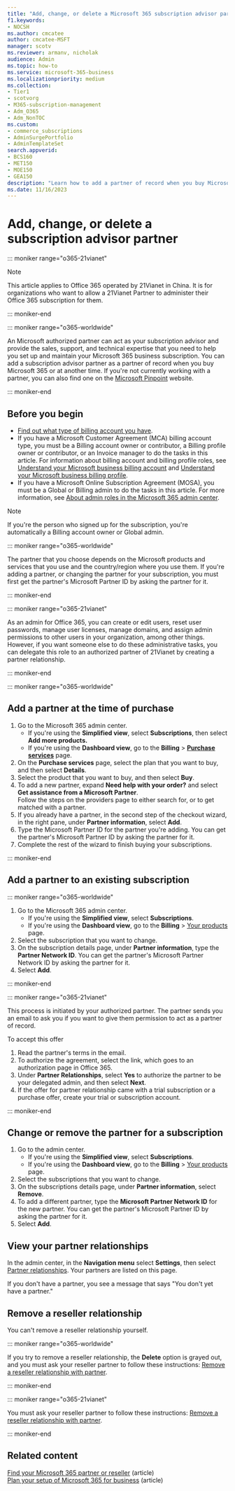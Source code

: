 ```yaml
---
title: "Add, change, or delete a Microsoft 365 subscription advisor partner"
f1.keywords:
- NOCSH
ms.author: cmcatee
author: cmcatee-MSFT
manager: scotv
ms.reviewer: armanv, nicholak
audience: Admin
ms.topic: how-to
ms.service: microsoft-365-business
ms.localizationpriority: medium
ms.collection: 
- Tier1
- scotvorg
- M365-subscription-management 
- Adm_O365
- Adm_NonTOC
ms.custom: 
- commerce_subscriptions
- AdminSurgePortfolio
- AdminTemplateSet
search.appverid:
- BCS160
- MET150
- MOE150
- GEA150
description: "Learn how to add a partner of record when you buy Microsoft 365, change the partner, or delete a partner from a subscription."
ms.date: 11/16/2023
---
```


# Add, change, or delete a subscription advisor partner

::: moniker range="o365-21vianet"

> [!NOTE]
> This article applies to Office 365 operated by 21Vianet in China. It is for organizations who want to allow a 21Vianet Partner to administer their Office 365 subscription for them.

::: moniker-end

::: moniker range="o365-worldwide"

An Microsoft authorized partner can act as your subscription advisor and provide the sales, support, and technical expertise that you need to help you set up and maintain your Microsoft 365 business subscription. You can add a subscription advisor partner as a partner of record when you buy Microsoft 365 or at another time. If you're not currently working with a partner, you can also find one on the [Microsoft Pinpoint](https://pinpoint.microsoft.com) website.

::: moniker-end

## Before you begin

- [Find out what type of billing account you have](../../commerce/manage-billing-accounts.md#view-my-billing-accounts).
- If you have a Microsoft Customer Agreement (MCA) billing account type, you must be a Billing account owner or contributor, a Billing profile owner or contributor, or an Invoice manager to do the tasks in this article. For information about billing account and billing profile roles, see [Understand your Microsoft business billing account](../../commerce/manage-billing-accounts.md) and [Understand your Microsoft business billing profile](../../commerce/billing-and-payments/manage-billing-profiles.md).
- If you have a Microsoft Online Subscription Agreement (MOSA), you must be a Global or Billing admin to do the tasks in this article. For more information, see [About admin roles in the Microsoft 365 admin center](../add-users/about-admin-roles.md).

> [!NOTE]
> If you're the person who signed up for the subscription, you're automatically a Billing account owner or Global admin.

::: moniker range="o365-worldwide"

The partner that you choose depends on the Microsoft products and services that you use and the country/region where you use them. If you're adding a partner, or changing the partner for your subscription, you must first get the partner's Microsoft Partner ID by asking the partner for it.

::: moniker-end

::: moniker range="o365-21vianet"

As an admin for Office 365, you can create or edit users, reset user passwords, manage user licenses, manage domains, and assign admin permissions to other users in your organization, among other things. However, if you want someone else to do these administrative tasks, you can delegate this role to an authorized partner of 21Vianet by creating a partner relationship.

::: moniker-end

::: moniker range="o365-worldwide"

## Add a partner at the time of purchase

1. Go to the Microsoft 365 admin center.
    - If you're using the **Simplified view**, select **Subscriptions**, then select **Add more products.**
    - If you're using the **Dashboard view**, go to the **Billing** \> <a href="https://go.microsoft.com/fwlink/p/?linkid=868433" target="_blank">**Purchase services**</a> page.
2. On the **Purchase services** page, select the plan that you want to buy, and then select **Details**.
3. Select the product that you want to buy, and then select **Buy**.
4. To add a new partner, expand **Need help with your order?** and select **Get assistance from a Microsoft Partner**.<br/>
Follow the steps on the providers page to either search for, or to get matched with a partner.
5. If you already have a partner, in the second step of the checkout wizard, in the right pane, under **Partner information**, select **Add**.
6. Type the Microsoft Partner ID for the partner you're adding. You can get the partner's Microsoft Partner ID by asking the partner for it.
7. Complete the rest of the wizard to finish buying your subscriptions.

::: moniker-end

## Add a partner to an existing subscription

::: moniker range="o365-worldwide"

1. Go to the Microsoft 365 admin center.
    - If you're using the **Simplified view**, select **Subscriptions**.
    - If you're using the **Dashboard view**, go to the **Billing** \> <a href="https://go.microsoft.com/fwlink/p/?linkid=842054" target="_blank">Your products</a> page.
2. Select the subscription that you want to change.
3. On the subscription details page, under **Partner information**, type the **Partner Network ID**. You can get the partner's Microsoft Partner Network ID by asking the partner for it.
4. Select **Add**.

::: moniker-end

::: moniker range="o365-21vianet"

This process is initiated by your authorized partner. The partner sends you an email to ask you if you want to give them permission to act as a partner of record.
  
To accept this offer
  
1. Read the partner's terms in the email.
2. To authorize the agreement, select the link, which goes to an authorization page in Office 365.
3. Under **Partner Relationships**, select **Yes** to authorize the partner to be your delegated admin, and then select **Next**.
4. If the offer for partner relationship came with a trial subscription or a purchase offer, create your trial or subscription account.

::: moniker-end

## Change or remove the partner for a subscription

1. Go to the admin center.
    - If you're using the **Simplified view**, select **Subscriptions**.
    - If you're using the **Dashboard view**, go to the **Billing** \> <a href="https://go.microsoft.com/fwlink/p/?linkid=842054" target="_blank">Your products</a> page.
2. Select the subscriptions that you want to change.
3. On the subscriptions details page, under **Partner information**, select **Remove**.
4. To add a different partner, type the **Microsoft Partner Network ID** for the new partner. You can get the partner's Microsoft Partner ID by asking the partner for it.
5. Select **Add**.
  
## View your partner relationships

In the admin center, in the **Navigation menu** select **Settings**, then select <a href="https://go.microsoft.com/fwlink/p/?linkid=2074649" target="_blank">Partner relationships</a>. Your partners are listed on this page.

If you don't have a partner, you see a message that says "You don't yet have a partner."
  
## Remove a reseller relationship

You can't remove a reseller relationship yourself.

::: moniker range="o365-worldwide"
  
If you try to remove a reseller relationship, the **Delete** option is grayed out, and you must ask your reseller partner to follow these instructions: [Remove a reseller relationship with partner](/partner-center/remove-a-relationship).

::: moniker-end

::: moniker range="o365-21vianet"
  
You must ask your reseller partner to follow these instructions: [Remove a reseller relationship with partner](/partner-center/remove-a-relationship).
  
::: moniker-end

## Related content

[Find your Microsoft 365 partner or reseller](../manage/find-your-partner-or-reseller.md) (article)\
[Plan your setup of Microsoft 365 for business](../setup/plan-your-setup.md) (article)
